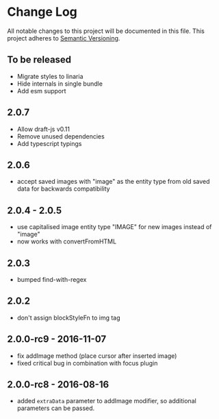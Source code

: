 # Change Log

All notable changes to this project will be documented in this file.
This project adheres to [Semantic Versioning](http://semver.org/).

## To be released

- Migrate styles to linaria
- Hide internals in single bundle
- Add esm support

## 2.0.7

- Allow draft-js v0.11
- Remove unused dependencies
- Add typescript typings

## 2.0.6

- accept saved images with "image" as the entity type from old saved data for backwards compatibility

## 2.0.4 - 2.0.5

- use capitalised image entity type "IMAGE" for new images instead of "image"
- now works with convertFromHTML

## 2.0.3

- bumped find-with-regex

## 2.0.2

- don't assign blockStyleFn to img tag

## 2.0.0-rc9 - 2016-11-07

- fix addImage method (place cursor after inserted image)
- fixed critical bug in combination with focus plugin

## 2.0.0-rc8 - 2016-08-16

- added `extraData` parameter to addImage modifier, so additional parameters can be passed.
